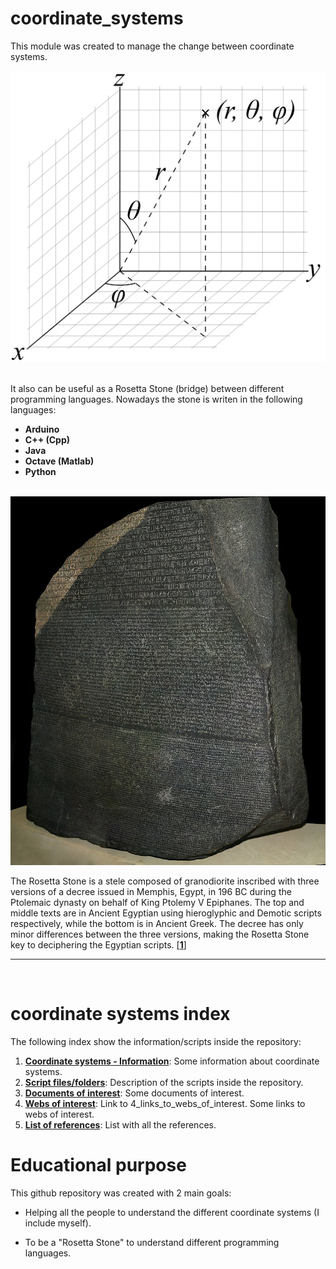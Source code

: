 # **coordinate_systems**
This module was created to manage the change between coordinate systems.


<img src="./documents/images/3D_Spherical.png" width="600">
<br/><br/>

It also can be useful as a Rosetta Stone (bridge) between different programming languages. Nowadays the stone is writen in the following languages:

- **Arduino**
- **C++ (Cpp)**
- **Java**
- **Octave (Matlab)**
- **Python**

<br/>
<img src="./documents/images/Rosetta_Stone.jpg" width="600">
<br/>

The Rosetta Stone is a stele composed of granodiorite inscribed with three versions of a decree issued in Memphis, Egypt, in 196 BC during the Ptolemaic dynasty on behalf of King Ptolemy V Epiphanes. The top and middle texts are in Ancient Egyptian using hieroglyphic and Demotic scripts respectively, while the bottom is in Ancient Greek. The decree has only minor differences between the three versions, making the Rosetta Stone key to deciphering the Egyptian scripts. [[**1**]](./documents/5_list_references.md)

---
<br/>

# **coordinate systems index**

The following index show the information/scripts inside the repository:

1. [**Coordinate systems - Information**](./documents/1_coordinate_systems_information.md): Some information about coordinate systems.
2. [**Script files/folders**](./documents/2_script_files_folders.md): Description of the scripts inside the repository.
3. [**Documents of interest**](./documents/3_documents_of_interest.md): Some documents of interest.
4. [**Webs of interest**](./documents/4_link_to_webs_of_interest.md): Link to 4_links_to_webs_of_interest. Some links to webs of interest.
5. [**List of references**](./documents/5_list_references.md): List with all the references.

# Educational purpose

This github repository was created with 2 main goals:

- Helping all the people to understand the different coordinate systems (I include myself).

- To be a "Rosetta Stone" to understand different programming languages.
